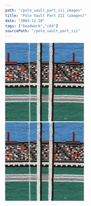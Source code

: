 ```yaml
---
path: "/pole_vault_part_iii_images"
title: "Pole Vault Part III (images)"
date: "2003-11-28"
tags: ["beadwork","c64"]
sourcePath: "/pole_vault_part_iii"
---
```


 ![pole_vault_pt_3.jpeg_hexagon.jpeg](pole_vault_pt_3.jpeg_hexagon.jpeg) ![pole_vault_pt_3.jpg_hexagon.jpeg](pole_vault_pt_3.jpg_hexagon.jpeg)